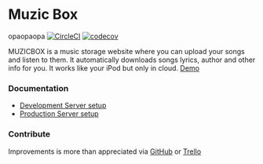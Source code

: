 # Muzic Box
opaopaopa
[![CircleCI](https://circleci.com/gh/ArtemBernatskyy/MuzicBox/tree/develop.svg?style=shield)](https://circleci.com/gh/ArtemBernatskyy/MuzicBox/tree/develop) [![codecov](https://codecov.io/gh/ArtemBernatskyy/MuzicBox/branch/develop/graph/badge.svg)](https://codecov.io/gh/ArtemBernatskyy/MuzicBox)

MUZICBOX is a music storage website where you can upload your songs and listen to them. It automatically downloads songs lyrics, author and other info for you. It works like your iPod but only in cloud. [Demo](https://muzicbox.net/)

### Documentation

* [Development Server setup](/docs/installation.md#local-server-setup)
* [Production Server setup](/docs/installation.md#production-server-setup)

###  Contribute
Improvements is more than appreciated via [GitHub](https://github.com/ArtemBernatskyy/MuzicBox/) or [Trello](https://trello.com/b/9rZKIREP)
